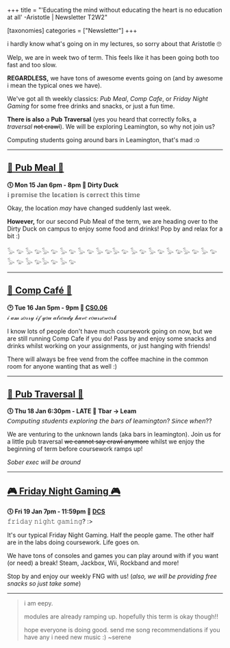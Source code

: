 +++
title = "'Educating the mind without educating the heart is no education at all' -Aristotle | Newsletter T2W2"

[taxonomies]
categories = ["Newsletter"]
+++

i hardly know what's going on in my lectures, so sorry about that Aristotle 🙄

<!-- more -->

Welp, we are in week two of term. This feels like it has been going both too fast and too slow.

**REGARDLESS,** we have tons of awesome events going on (and by awesome i mean the typical ones we have).

We've got all th weekly classics: *Pub Meal*, *Comp Cafe*, or *Friday Night Gaming* for some free drinks and snacks, or just a fun time.

**There is also** a __Pub Traversal__ (yes you heard that correctly folks, a *traversal* ~~not crawl~~). We will be exploring Leamington, so why not join us?

Computing students going around bars in Leamington, that's mad :o
***

## **[🍕 Pub Meal 🍕](https://uwcs.co.uk/events/t2/w2/pub/)**
**🕔 Mon 15 Jan 6pm - 8pm  📍 Dirty Duck**  
𝕚 𝕡𝕣𝕠𝕞𝕚𝕤𝕖 𝕥𝕙𝕖 𝕝𝕠𝕔𝕒𝕥𝕚𝕠𝕟 𝕚𝕤 𝕔𝕠𝕣𝕣𝕖𝕔𝕥 𝕥𝕙𝕚𝕤 𝕥𝕚𝕞𝕖

Okay, the location *may* have changed suddenly last week. 

**However,** for our second Pub Meal of the term, we are heading over to the Dirty Duck on campus to enjoy some food and drinks! Pop by and relax for a bit :)

𓅭 𓅰 𓅭 𓅰𓅭 𓅰 𓅭 𓅰 𓅭 𓅰 𓅭 𓅰𓅭 𓅰 𓅭 𓅰 𓅭 𓅰 𓅭 𓅰𓅭 𓅰 𓅭 𓅰 𓅭 𓅰 𓅭 𓅰𓅭 𓅰 𓅭 𓅰 

***

## **[🥐 Comp Café 🥐](https://uwcs.co.uk/events/t2/w2/compcafe/)**
**🕑 Tue 16 Jan 5pm - 9pm  📍 [CS0.06](https://campus.warwick.ac.uk//search/623c888a421e6f5928c0d038)**  
𝒾 𝒶𝓂 𝓈𝑜𝓇𝓇𝓎 𝒾𝒻 𝓎𝑜𝓊 𝒶𝓁𝓇𝑒𝒶𝒹𝓎 𝒽𝒶𝓋𝑒 𝒸𝑜𝓊𝓇𝓈𝑒𝓌𝑜𝓇𝓀

I know lots of people don't have much coursework going on now, but we are still running Comp Cafe if you do! Pass by and enjoy some snacks and drinks whilst working on your assignments, or just hanging with friends!

There will always be free vend from the coffee machine in the common room for anyone wanting that as well :)
***

## **[🍻 Pub Traversal 🍻 ](https://uwcs.co.uk/events/t2/w2/pubcrawl/)**
**🕔 Thu 18 Jan 6:30pm - LATE  📍 Tbar -> Leam**  
𝘊𝘰𝘮𝘱𝘶𝘵𝘪𝘯𝘨 𝘴𝘵𝘶𝘥𝘦𝘯𝘵𝘴 𝘦𝘹𝘱𝘭𝘰𝘳𝘪𝘯𝘨 𝘵𝘩𝘦 𝘣𝘢𝘳𝘴 𝘰𝘧 𝘭𝘦𝘢𝘮𝘪𝘯𝘨𝘵𝘰𝘯? 𝘚𝘪𝘯𝘤𝘦 𝘸𝘩𝘦𝘯??

We are venturing to the unknown lands (aka bars in leamington). Join us for a little pub traversal ~~we cannot say crawl anymore~~ whilst we enjoy the beginning of term before coursework ramps up!

*Sober exec will be around*
***

## **[🎮 Friday Night Gaming 🎮](https://uwcs.co.uk/events/t2/w1/fng/)**
**🕔 Fri 19 Jan 7pm - 11:59pm  📍 [DCS](https://campus.warwick.ac.uk/search/623c8858421e6f5928c0c78f)**  
𝚏𝚛𝚒𝚍𝚊𝚢 𝚗𝚒𝚐𝚑𝚝 𝚐𝚊𝚖𝚒𝚗𝚐? :>

It's our typical Friday Night Gaming. Half the people game. The other half are in the labs doing coursework. Life goes on.

We have tons of consoles and games you can play around with if you want (or need) a break! Steam, Jackbox, Wii, Rockband and more!

Stop by and enjoy our weekly FNG with us! (*also, we will be providing free snacks so just take some*)
***

>i am eepy.
>
>modules are already ramping up. hopefully this term is okay though!!
>
>hope everyone is doing good. send me song recommendations if you have any i need new music :) ~serene
